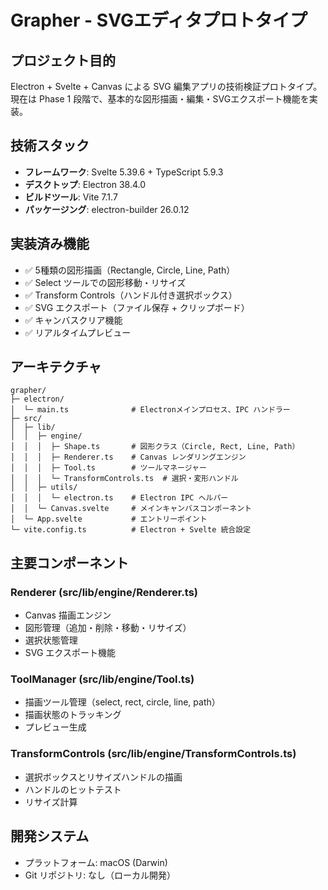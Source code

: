 # Grapher - SVGエディタプロトタイプ

## プロジェクト目的
Electron + Svelte + Canvas による SVG 編集アプリの技術検証プロトタイプ。
現在は Phase 1 段階で、基本的な図形描画・編集・SVGエクスポート機能を実装。

## 技術スタック
- **フレームワーク**: Svelte 5.39.6 + TypeScript 5.9.3
- **デスクトップ**: Electron 38.4.0
- **ビルドツール**: Vite 7.1.7
- **パッケージング**: electron-builder 26.0.12

## 実装済み機能
- ✅ 5種類の図形描画（Rectangle, Circle, Line, Path）
- ✅ Select ツールでの図形移動・リサイズ
- ✅ Transform Controls（ハンドル付き選択ボックス）
- ✅ SVG エクスポート（ファイル保存 + クリップボード）
- ✅ キャンバスクリア機能
- ✅ リアルタイムプレビュー

## アーキテクチャ
```
grapher/
├─ electron/
│  └─ main.ts              # Electronメインプロセス、IPC ハンドラー
├─ src/
│  ├─ lib/
│  │  ├─ engine/
│  │  │  ├─ Shape.ts       # 図形クラス（Circle, Rect, Line, Path）
│  │  │  ├─ Renderer.ts    # Canvas レンダリングエンジン
│  │  │  ├─ Tool.ts        # ツールマネージャー
│  │  │  └─ TransformControls.ts  # 選択・変形ハンドル
│  │  ├─ utils/
│  │  │  └─ electron.ts    # Electron IPC ヘルパー
│  │  └─ Canvas.svelte     # メインキャンバスコンポーネント
│  └─ App.svelte           # エントリーポイント
└─ vite.config.ts          # Electron + Svelte 統合設定
```

## 主要コンポーネント

### Renderer (src/lib/engine/Renderer.ts)
- Canvas 描画エンジン
- 図形管理（追加・削除・移動・リサイズ）
- 選択状態管理
- SVG エクスポート機能

### ToolManager (src/lib/engine/Tool.ts)
- 描画ツール管理（select, rect, circle, line, path）
- 描画状態のトラッキング
- プレビュー生成

### TransformControls (src/lib/engine/TransformControls.ts)
- 選択ボックスとリサイズハンドルの描画
- ハンドルのヒットテスト
- リサイズ計算

## 開発システム
- プラットフォーム: macOS (Darwin)
- Git リポジトリ: なし（ローカル開発）
